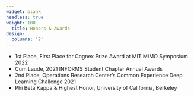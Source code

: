 ```yaml
---
widget: blank
headless: true
weight: 100
  title: Honors & Awards
design:
  columns: '2'
---
```

- 1st Place, First Place for Cognex Prize Award at MIT MIMO Symposium 2022
- Cum Laude, 2021 INFORMS Student Chapter Annual Awards
- 2nd Place, Operations Research Center’s Common Experience Deep Learning Challenge 2021
- Phi Beta Kappa & Highest Honor, University of California, Berkeley
